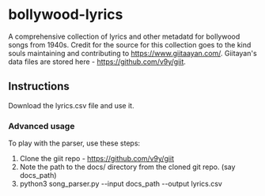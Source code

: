 # bollywood-lyrics

A comprehensive collection of lyrics and other metadatd for bollywood songs from 1940s. 
Credit for the source for this collection goes to the kind souls maintaining and contributing to https://www.giitaayan.com/.
Giitayan's data files are stored here - https://github.com/v9y/giit. 

## Instructions

Download the lyrics.csv file and use it. 

### Advanced usage

To play with the parser, use these steps: 

1. Clone the giit repo - https://github.com/v9y/giit
2. Note the path to the docs/ directory from the cloned git repo. (say docs_path)
3. python3 song_parser.py --input docs_path --output lyrics.csv
